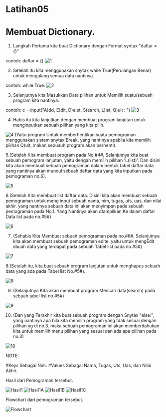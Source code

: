 # Latihan05

# Membuat Dictionary.

1. Langkah Pertama kita buat Dictionary dengan Format syntax "daftar = {}"

contoh: daftar = {}
![1](https://user-images.githubusercontent.com/60466120/73446774-0404da80-4390-11ea-9488-13b5e37a0508.png)

2. Setelah itu kita menggunakan snytax while True(Perulangan Benar) untuk mengulang semua data nantinya.

contoh: while True:
![2](https://user-images.githubusercontent.com/60466120/73446775-049d7100-4390-11ea-8b4d-1735da0fc4b8.png)

3. Selanjutnya kita Masukkan Data pilihan untuk Memilih suatu/sebuah program kita nantinya.

contoh: c = input("A)dd, E)dit, D)elet, S)earch, L)ist, Q)uit : ")
![3](https://user-images.githubusercontent.com/60466120/73446776-049d7100-4390-11ea-8a90-ee857959d6c0.png)

4. Habis itu kita lanjutkan dengan membuat program lanjutan untuk menginputkan sebuah pilihan yang kita pilih.

![4](https://user-images.githubusercontent.com/60466120/73446777-05360780-4390-11ea-9bbc-de84009b75cb.png)
(Yaitu program Untuk memberhentikan suatu pemograman menggunakan sistem snytax Break. yang nantinya apabila kita memilih pilihan Q)uit, makan sebuauh program akan berhenti).

5.(Setelah Kita membuat program pada No.#4#, Selanjutnya kita buat sebuah pemogram lanjutan, yaitu dengan memilih pilihan 'L(list)'. Dan disini kita akan membuat sebuah pemograman dalam bentuk tabel daftar data yang nantinya akan muncul sebuah daftar data yang kita inputkan pada pemograman no.6).

![5](https://user-images.githubusercontent.com/60466120/73446778-05360780-4390-11ea-9fbf-01aa2ff0ba07.png)

6.(Setelah Kita membuat list daftar data. Disini kita akan membuat sebuah pemograman untuk meng input sebuah nama, nim, tugas, uts, uas, dan nilai akhir. yang nantinya sebuah data ini akan menyimpan pada sebuah pemograman pada No.1. Yang Nantinya akan dtampilkan Ke dalam daftar Data list pada no.#5#)

![6](https://user-images.githubusercontent.com/60466120/73446780-05360780-4390-11ea-9be5-39b137fb04a8.png)

7. (Sehabis Kita Membuat sebuah pemograman pada no.#6#, Selanjutnya kita akan membuat sebuah pemograman edite. yaitu untuk mengEdit sbuah data yang terdapat pada sebuah Tabel list pada no.#5#)

![7](https://user-images.githubusercontent.com/60466120/73446782-05ce9e00-4390-11ea-97d6-37c8e2954e63.png)

8.(Setelah itu, kita buat sebuah program lanjutan untuk menghapus sebuah data yang ada pada Tabel list No.#5#).

![8](https://user-images.githubusercontent.com/60466120/73446783-05ce9e00-4390-11ea-87fc-fcb8e936bb0b.png)

9. (Selanjutnya Kita akan membuat program Mencari data(search) pada sebuah tabel list no.#5#)

![9](https://user-images.githubusercontent.com/60466120/73446784-06673480-4390-11ea-868c-c02a9fd1d796.png)

10. (Dan yang Terakhir kita buat sebuah program dengan Snytax "else:", yang nantinya apa bila kita memilih program yang tdak sesuai dengan pilihan yg di no.3. maka sebuah pemograman ini akan memberitahukan kita untuk memilih menu pilihan yang sesuai dan ada apa pilihan pada no.3)

![10](https://user-images.githubusercontent.com/60466120/73446785-06673480-4390-11ea-8650-d9e1bb6f5d29.png)

NOTE:

#Keys Sebagai Nim.
#Values Sebagai Nama, Tugas, Uts, Uas, dan Nilai Akhir.

Hasil dari Pemograman tersebut.

![Hasil1](https://user-images.githubusercontent.com/60466120/73446788-07986180-4390-11ea-9ff5-6c3cf96f9ddb.png)
![Hasil1A](https://user-images.githubusercontent.com/60466120/73446790-0830f800-4390-11ea-93fd-a8d222424b16.png)
![Hasil1B](https://user-images.githubusercontent.com/60466120/73446791-0830f800-4390-11ea-9986-e6ca6e5e546d.png)
![Hasil1C](https://user-images.githubusercontent.com/60466120/73446792-08c98e80-4390-11ea-8114-c713b331d5df.png)

Flowchart dari pemograman tersebut.

![Flowchart](https://user-images.githubusercontent.com/60466120/73446786-06ffcb00-4390-11ea-998a-2835050319ed.png)
